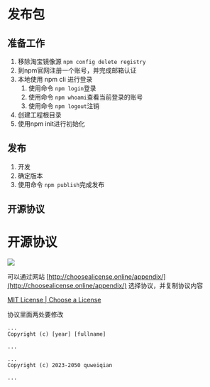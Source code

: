 # 发布包

## 准备工作

1. 移除淘宝镜像源 `npm config delete registry`
2. 到npm官网注册一个账号，并完成邮箱认证
3. 本地使用 npm cli 进行登录
   1. 使用命令 ``npm login``登录
   2. 使用命令 ``npm whoami``查看当前登录的账号
   3. 使用命令 ``npm logout``注销
4. 创建工程根目录
5. 使用npm init进行初始化

## 发布

1. 开发
2. 确定版本
3. 使用命令 ``npm publish``完成发布

## 开源协议

# 开源协议

![](https://qwq9527.gitee.io/resource/imgs/2019-12-18-16-03-02.png)

可以通过网站 [http://choosealicense.online/appendix/](http://choosealicense.online/appendix/) 选择协议，并复制协议内容

[MIT License | Choose a License](https://choosealicense.com/licenses/mit/)

协议里面两处要修改

```
...
Copyright (c) [year] [fullname]

...
```

```
...
Copyright (c) 2023-2050 quweiqian

...

```
